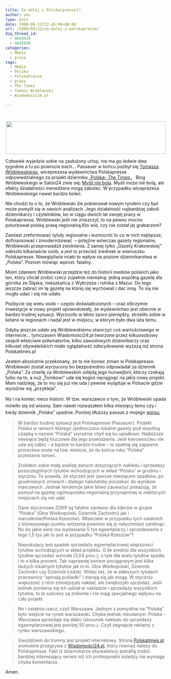 ```yaml
---
title: Co dalej z Polska(presse)?
author: sms
type: post
date: 2008-09-21T22:45:06+00:00
url: /2008/09/22/co-dalej-z-polskapresse/
dsq_thread_id:
  - 4845039
  - 4845039
categories:
  - Media
  - prasa
tags:
  - Media
  - Polska
  - PolskaPresse
  - prasa
  - The Times
  - Tomasz Wróblewski
  - Wiadomości24.pl

---
```

&nbsp;

<p style="text-align: center;">
  <a href="http://www.dziennikarz.pl/wp-content/uploads/2008/09/polska1.png"><img class="size-full wp-image-401 aligncenter" title="polska1" alt="" src="http://www.dziennikarz.pl/wp-content/uploads/2008/09/polska1.png" width="500" height="102" /></a>
</p>

Człowiek wyjedzie sobie na zasłużony urlop, nie ma go ledwie dwa tygodnie a tu po powrocie bach&#8230; Passauer w końcu pozbył się <a href="http://pl.wikipedia.org/wiki/Tomasz_Wr%C3%B3blewski_(dziennikarz)" target="_blank">Tomasza Wróblewskiego</a>, wiceprezesa wydawnictwa Polskapresse odpowiedzialnego za projekt dziennika &#8222;<a href="http://www.polskatimes.pl" target="_blank">Polska- The Times</a>&#8222;.  Blog Wróblewskiego w Salon24 zwie się: <a href="http://tomasz.wroblewski.salon24.pl/" target="_blank">Myśli nie bolą</a>. Myśli może nie bolą, ale efekty działalności menedżera mogą zaboleć. W przypadku wiceprezesa Wróblewskiego nawet bardzo boleć.

<!--more-->

Nie chodzi tu o to, że Wróblewski źle pokierował nowym tytułem czy być może pomylił się w swoich analizach. Jego działalność najbardziej zaboli dziennikarzy i czytelników, bo w ciągu dwóch lat swojej pracy w Polskapresse, Wróblewski jeśli nie zniszczył, to na pewno mocno poturbował polską prasę regionalną.Kto wie, czy nie został jej grabarzem?

Zamiast zreformować tytuły regionalne i wzmocnić to co w nich najlepsze, dofinansować i zmodernizować  &#8211; potężne wówczas gazety regionalne, Wróblewski przeprowadził zwolnienia. Z samej tylko &#8222;Gazety Krakowskiej&#8221; odeszło kilkanaście osób, a jest to przecież średniak w wianuszku Polskapresse. Niewątpliwie miało to wpływ na poziom dziennikarstwa w &#8222;Polska&#8221;. Poziom mówiąc wprost: fatalny.

Moim zdaniem Wróblewski przejdzie też do historii mediów polskich jako ten, który chciał zrobić rzecz zupełnie nierealną: jedną współną gazetę dla górnika ze Śląska, mieszkańca z Wybrzeża i rolnika z Mazur. Do tego jeszcze zabrać im tę gazetę na której się wychowali i dać inną. To się nie mogło udać i się nie udało.

Pozbycie się wielu osób &#8211; często doświadczonych &#8211; oraz olbrzymie inwestycje w nowy projekt spowodowały, że wydawnictwo jest obecnie w bardzo trudnej sytuacji. Wyrzuciło w błoto sporo pieniędzy, strzeliło sobie w kolano w regionach i nadal jest w miejscu, w którym było dwa lata temu.

Gdyby jeszcze udało się Wróblewskiemu stworzyć coś wartościowego w internecie&#8230; tymczasem Wiadomości24.pl tworzone przez kilkuosobowy zespół właściwie półamatorów, kilku zawodowych dziennikarzy oraz kilkuset obywatelskich miało oglądalność zdecydowanie wyższą niż strona Polskatimes.pl

Jestem absolutnie przekonany, że to nie koniec zmian w Polskapresse. Wróblewski został wyrzucony bo bezpośrednio odpowiadał za dziennik &#8222;Polska&#8221;. Za chwilę za Wróblewskim odejdą jego hunwejbini, którzy czekają tylko na to, a nuż &#8222;Tomkowi&#8221; uda się kogoś naciągnąć na jakiś nowy projekt. Mam nadzieję, że to mu się już nie uda i pewnie wyląduje w Polsacie gdzie wyraźnie się &#8222;przykleja&#8221;.

<span style="line-height: 1.5;">No i na koniec nieco historii. W tzw. warszawce o tym, że Wróblewski upada mówiło się od wiosny. Sam nawet rozważałem kilka miesięcy temu czy i kiedy dziennik &#8222;Polska&#8221; upadnie. Poniżej dłuższy passus z mojego </span><a style="line-height: 1.5;" href="http://www.dziennikarz.pl/index.php/2008/03/10/rynek-prasy-zbliza-sie-rzez/" target="_blank">wpisu:</a>

> W bardzo trudnej sytuacji jest Polskapresse (Passauer). Projekt Polska w ramach którego zjednoczono lokalne gazety pod wspólną czapką o nazwie “Polska” wyraźnie chyli się ku upadkowi. Najbliższe miesiące będą kluczowe dla jego powodzenia. Jeśli kierownictwu nie uda się odbić &#8211; a będzie to bardzo trudne &#8211; to spełnią się zapewne proroctwa snute na tzw. mieście, że do końca roku “Polska” przestanie istnieć.
  
> Zrobiłem sobie małą analizę danych dotyczących nakładu i sprzedaży poszczególnych tytułów wchodzących w skład “Polska” w grudniu i styczniu. To prawda, że styczeń jest zawsze miesiącem spadków, po grudniowych żniwach i dlatego należałoby poczekać do wyników marcowych. Jednak tendencje jakie łatwo zauważyć pokazują, że pomysł na gazetę ogólnopolsko-regionalną przynajmniej w niektórych miejscach się nie udał.
  
> Dane styczniowe ZDKP są fatalne zarówno dla liderów w grupie “Polska” (Głos Wielkopolski, Dziennik Zachodni) jak i maruderów(Polska Rzeszów). Właściwie w przypadku tych ostatnich z biznesowego punktu widzenia powinno się je natychmiast zamknąć. No bo jakie sens ma wydawanie 5 tys egzemplarzy i sprzedawanie z tego 1,5 tys jak to jest w przypadku “Polska Rzeszów”?
  
> Niepokojący jest spadek sprzedaży egzemplarzowej większości tytułów wchodzących w skład projektu. O ile średnio dla wszystkich tytułów sprzedaż wzrosła (3,04 proc.), o tyle dla wielu tytułów spadła i to o kilka procent. Tak naprawdę koniem pociągowym jest kilka dużych lokalnych tytułów jak m.in. Głos Wielkopolski, Dziennik Zachodni czy Dziennik Łódzki. Widać też, że w słabszych tytułach pracownicy “spinają pośladki” i starają się jak mogą. W styczniu większość z nich zmniejszyło nakład, ale zwiększyło sprzedaż. Jeśli jednak porówna się ich udział w nakładzie i sprzedaży wszystkich tytułów, to te sukcesy są znikome i nie mają specjalnego wpływu na cały projekt.
  
> No i ostatnia rzecz, czyli Warszawa. Jednym z pomysłów na “Polskę” było wejście na rynek warszawski. Chyba jednak nieudanym. Polska &#8211; Warszawa sprzedaje się słabo (stosunek nakładu do sprzedaży egzemplarzowej jest poniżej 50 proc.). Czyli żegnajcie reklamy z rynku warszawskiego.
  
> Gwoździem do trumny jest projekt internetowy. Strona <a href="http://polskatimes.pl/" target="_blank">Polskatimes.pl</a> sromotnie przegrywa z <a href="http://www.wiadomosci24.pl/" target="_blank">Wiadomości24.pl</a>, który również należy do Polskapresse. Fakt iż dziennikarze obywatelscy potrafią zrobić bardziej interesujący serwis niż ich profesjonalni koledzy nie wymaga chyba komentarza.

Amen.